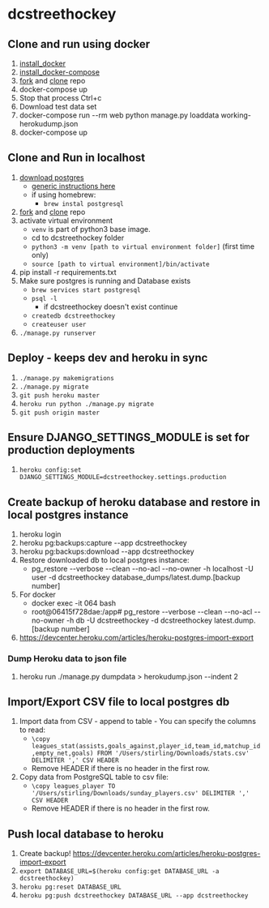 # dcstreethockey

## Clone and run using docker
1. [install_docker](https://docs.docker.com/engine/installation/)
1. [install_docker-compose](https://docs.docker.com/compose/install/)
1. [fork](https://help.github.com/articles/fork-a-repo/) and [clone](https://help.github.com/articles/cloning-a-repository/) repo
1. docker-compose up
1. Stop that process Ctrl+c
1. Download test data set
1. docker-compose run --rm web python manage.py loaddata working-herokudump.json
1. docker-compose up 

## Clone and Run in localhost
1. [download postgres](https://www.enterprisedb.com/downloads/postgres-postgresql-downloads#linux) 
   - [generic instructions here](https://www.postgresql.org/download/linux/)
   - if using homebrew: 
      - ```brew instal postgresql```
1. [fork](https://help.github.com/articles/fork-a-repo/) and [clone](https://help.github.com/articles/cloning-a-repository/) repo
1. activate virtual environment 
   - ```venv``` is part of python3 base image.
   - cd to dcstreethockey folder
   - ```python3 -m venv [path to virtual environment folder]``` (first time only)
   - ```source [path to virtual environment]/bin/activate```
1. pip install -r requirements.txt
1. Make sure postgres is running and Database exists
   - ```brew services start postgresql```
   - ```psql -l``` 
      - if dcstreethockey doesn't exist continue
   - ```createdb dcstreethockey```
   - ```createuser user```
1. ```./manage.py runserver```

## Deploy - keeps dev and heroku in sync
1. ```./manage.py makemigrations```
1. ```./manage.py migrate```
1. ```git push heroku master```
1. ```heroku run python ./manage.py migrate```
1. ```git push origin master```

## Ensure DJANGO_SETTINGS_MODULE is set for production deployments
1. ```heroku config:set DJANGO_SETTINGS_MODULE=dcstreethockey.settings.production```

## Create backup of heroku database and restore in local postgres instance
1. heroku login
1. heroku pg:backups:capture --app dcstreethockey
1. heroku pg:backups:download --app dcstreethockey
1. Restore downloaded db to local postgres instance: 
   - pg_restore --verbose --clean --no-acl --no-owner -h localhost -U user -d dcstreethockey database_dumps/latest.dump.[backup number]
1. For docker   
   - docker exec -it 064 bash
   - root@06415f728dae:/app# pg_restore --verbose --clean --no-acl --no-owner -h db -U dcstreethockey -d dcstreethockey latest.dump.[backup number]
1. https://devcenter.heroku.com/articles/heroku-postgres-import-export

### Dump Heroku data to json file
1. heroku run ./manage.py dumpdata > herokudump.json --indent 2

## Import/Export CSV file to local postgres db
1. Import data from CSV - append to table - You can specify the columns to read:
   - ```\copy leagues_stat(assists,goals_against,player_id,team_id,matchup_id,empty_net,goals) FROM '/Users/stirling/Downloads/stats.csv' DELIMITER ',' CSV HEADER```
   - Remove HEADER if there is no header in the first row.
1. Copy data from PostgreSQL table to csv file:
   - ```\copy leagues_player TO '/Users/stirling/Downloads/sunday_players.csv' DELIMITER ',' CSV HEADER```
   - Remove HEADER if there is no header in the first row.
   
## Push local database to heroku
1. Create backup! https://devcenter.heroku.com/articles/heroku-postgres-import-export 
1. ```export DATABASE_URL=$(heroku config:get DATABASE_URL -a dcstreethockey) ```
1. ```heroku pg:reset DATABASE_URL```
1. ```heroku pg:push dcstreethockey DATABASE_URL --app dcstreethockey```
